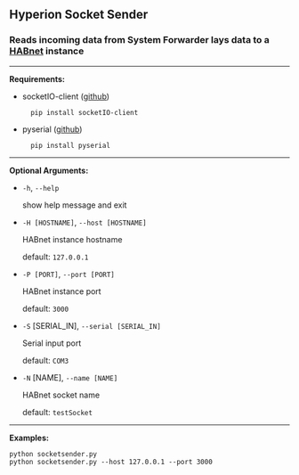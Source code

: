 ## Hyperion Socket Sender
### Reads incoming data from System Forwarder lays data to a [HABnet](https://github.com/RIT-Space-Exploration/HABnet) instance

--- 

**Requirements:**

* socketIO-client  ([github](https://github.com/invisibleroads/socketIO-client))

        pip install socketIO-client

* pyserial ([github](https://github.com/pyserial/pyserial))

        pip install pyserial

---

**Optional Arguments:**

* `-h`, `--help`

  show help message and exit

* `-H [HOSTNAME]`, `--host [HOSTNAME]`

  HABnet instance hostname

  default: `127.0.0.1`

* `-P [PORT]`, `--port [PORT]`

  HABnet instance port

  default: `3000`

* `-S` [SERIAL_IN], `--serial [SERIAL_IN]`

  Serial input port

  default: `COM3`

* `-N` [NAME], `--name [NAME]`

  HABnet socket name

  default: `testSocket`

---

**Examples:**

    python socketsender.py 
    python socketsender.py --host 127.0.0.1 --port 3000
